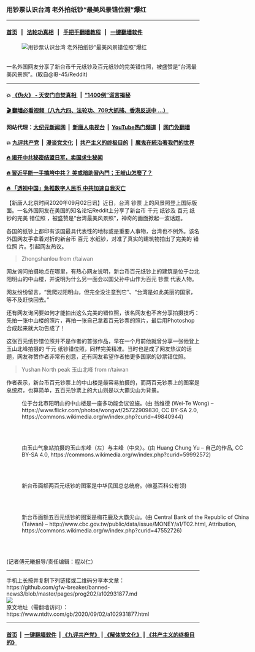 ### 用钞票认识台湾 老外拍纸钞“最美风景错位照”爆红
------------------------

#### [首页](https://github.com/gfw-breaker/banned-news3/blob/master/README.md) &nbsp;&nbsp;|&nbsp;&nbsp; [法轮功真相](https://github.com/begood0513/basic/blob/master/README.md)  &nbsp;&nbsp;|&nbsp;&nbsp; [手把手翻墙教程](https://github.com/gfw-breaker/guides/wiki)  &nbsp;&nbsp;|&nbsp;&nbsp; [一键翻墙软件](https://github.com/gfw-breaker/nogfw/blob/master/README.md)  



<div><div class="featured_image">
 <figure>
  <img alt="用钞票认识台湾 老外拍纸钞“最美风景错位照”爆红" src="https://i.ntdtv.com/assets/uploads/2020/09/d6c1pqnaagi51-800x450.jpg"/>
 </figure><br/>
 <span class="caption">
  一名外国网友分享了新台币千元纸钞及百元纸钞的完美错位照，被盛赞是“台湾最美风景照”。(取自@IB-45/Reddit)
 </span>
</div>
</div><hr/>

#### 💥 [《伪火》 - 天安门自焚真相 ](http://141.164.51.119:10000/videos/blog/weihuo.html)&nbsp; |&nbsp; [“1400例”谎言揭秘  ](http://141.164.51.119:10000/videos/blog/jiexi1400.html)

#### [ 🎬  翻墙必看视频（八九六四、法轮功、709大抓捕、香港反送中 ...）](https://github.com/gfw-breaker/links/blob/master/banned.md)

#### 网站代理：[大纪元新闻网](http://167.172.10.89:10080/gb/) &nbsp;|&nbsp; [新唐人电视台](http://167.172.10.89:8808/gb/)  &nbsp;|&nbsp; [YouTube热门频道](http://158.247.203.241/youtube.html) &nbsp;|&nbsp; [网门免翻墙](http://158.247.203.241:11000/show.aspx?name=ogHome)

#### 💥 [九评共产党](http://141.164.51.119:10000/videos/res/jiuping/)&nbsp; |&nbsp; [漫谈党文化](http://141.164.51.119:10000/videos/res/mtdwh/)&nbsp; |&nbsp; [共产主义的终极目的](http://141.164.51.119:10000/videos/res/zjmd/)&nbsp; |&nbsp; [魔鬼在統治著我們的世界](http://141.164.51.119:10000/videos/res/TheSpecter/)  

#### [ 🔥  揭开中共秘密结盟日军，卖国求生秘闻 ](http://141.164.51.119:10000/videos/news/epoch01.html)

#### [ 🔥  習近平能一手搞垮中共？ 美或暗助習內鬥；王岐山怎麼了？](http://141.164.51.119:10000/videos/news/epoch02.html)

#### [ 🔥  「透视中国」急推数字人民币 中共加速自我灭亡](http://141.164.51.119:10000/videos/news/don01.html)

<div><div class="post_content" itemprop="articleBody">
 <p>
  【新唐人北京时间2020年09月02日讯】近日，台湾
  <ok href="https://www.ntdtv.com/gb/钞票.htm">
   钞票
  </ok>
  上的风景照登上国际版面。一名外国网友在美国的知名论坛Reddit上分享了新台币
  <ok href="https://www.ntdtv.com/gb/千元.htm">
   千元
  </ok>
  纸钞及
  <ok href="https://www.ntdtv.com/gb/百元.htm">
   百元
  </ok>
  纸钞的完美
  <ok href="https://www.ntdtv.com/gb/错位照.htm">
   错位照
  </ok>
  ，被盛赞是“台湾最美风景照”，神奇的画面掀起一波话题。
 </p>
 <p>
  各国的纸钞上都印有该国最具代表性的地标或是重要人事物，台湾也不例外。该名外国网友手拿着对折的新台币
  <ok href="https://www.ntdtv.com/gb/百元.htm">
   百元
  </ok>
  水纸钞，对准了真实的建筑物拍出了完美的
  <ok href="https://www.ntdtv.com/gb/错位照.htm">
   错位照
  </ok>
  片。引起网友热议。
 </p>
 <blockquote class="reddit-card" data-card-created="1599033305">
  <p>
   <ok href="https://www.reddit.com/r/taiwan/comments/ie8zd2/zhongshanlou/">
    Zhongshanlou
   </ok>
   from
   <ok href="http://www.reddit.com/r/taiwan">
    r/taiwan
   </ok>
  </p>
 </blockquote>
 <p>
  <script async="" charset="UTF-8" src="//embed.redditmedia.com/widgets/platform.js">
  </script>
 </p>
 <p>
  <p>
   网友询问拍摄地点在哪里，有热心网友说明，新台币百元纸钞上的建筑是位于台北阳明山的中山楼，并说明为什么另一面会以国父孙中山作为百元
   <ok href="https://www.ntdtv.com/gb/钞票.htm">
    钞票
   </ok>
   代表人物。
  </p>
  <p>
   网友纷纷留言，“我爬过阳明山，但完全没注意到它”、“台湾是如此美丽的国家，等不及赶快回去。”
  </p>
  <p>
   还有网友询问要如何才能拍出这么完美的错位照，该名网友也不吝分享拍摄技巧：先拍一张中山楼的照片，再拍一张自己拿着百元钞票的照片，最后用Photoshop合成起来就大功告成了！
  </p>
  <p>
   这张百元纸钞错位照并不是作者的首张作品，早在一个月前他就曾分享一张他登上玉山北峰拍摄的
   <ok href="https://www.ntdtv.com/gb/千元.htm">
    千元
   </ok>
   纸钞错位照，同样完美精准。当时也是成了网友热议的话题，网友称赞作者非常有创意，还有网友希望作者拍更多国家的钞票错位照。
  </p>
  <blockquote class="reddit-card" data-card-created="1599033344">
   <p>
    <ok href="https://www.reddit.com/r/taiwan/comments/htecxr/yushan_north_peak_玉山北峰/">
     Yushan North peak 玉山北峰
    </ok>
    from
    <ok href="http://www.reddit.com/r/taiwan">
     r/taiwan
    </ok>
   </p>
  </blockquote>
  <p>
   <script async="" charset="UTF-8" src="//embed.redditmedia.com/widgets/platform.js">
   </script>
  </p>
  <p>
   <p>
    作者表示，新台币百元钞票上的中山楼是最容易拍摄的，而两百元钞票上的图案是总统府，也算简单，五百元钞票上的大山则是以大霸尖山为背景。
   </p>
   <figure class="wp-caption aligncenter" id="attachment_102931883" style="width: 600px">
    <img alt="" class="size-medium wp-image-102931883" src="https://i.ntdtv.com/assets/uploads/2020/09/Chung-Shan_Building_and_Baishou_Bridge_20160320-600x400.jpg">
     <br/><figcaption class="wp-caption-text">
      位于台北市阳明山的中山楼是一座多功能会议设施。(由 翁维德 (Wei-Te Wong) – https://www.flickr.com/photos/wongwt/25722909830, CC BY-SA 2.0, https://commons.wikimedia.org/w/index.php?curid=49840944)
     </figcaption><br/>
    </img>
   </figure><br/>
   <figure class="wp-caption aligncenter" id="attachment_102931899" style="width: 600px">
    <img alt="" class="size-medium wp-image-102931899" src="https://i.ntdtv.com/assets/uploads/2020/09/Chung-Shan_Building_and_Baishou_Bridge_20160320-1-600x304.jpg">
     <br/><figcaption class="wp-caption-text">
      由玉山气象站拍摄的玉山东峰（左）与主峰（中央）。(由 Huang Chung Yu – 自己的作品, CC BY-SA 4.0, https://commons.wikimedia.org/w/index.php?curid=59992572)
     </figcaption><br/>
    </img>
   </figure><br/>
   <figure class="wp-caption aligncenter" id="attachment_102931900" style="width: 600px">
    <img alt="" class="size-medium wp-image-102931900" src="https://i.ntdtv.com/assets/uploads/2020/09/200-2000-b-600x275.jpg"/>
    <br/><figcaption class="wp-caption-text">
     新台币面额两百元纸钞的图案是中华民国总总统府。(维基百科公有领)
    </figcaption><br/>
   </figure><br/>
   <figure class="wp-caption aligncenter" id="attachment_102931902" style="width: 600px">
    <img alt="" class="size-medium wp-image-102931902" src="https://i.ntdtv.com/assets/uploads/2020/09/NT500_reverse-600x268.jpg"/>
    <br/><figcaption class="wp-caption-text">
     新台币面额五百元纸钞的图案是梅花鹿及大霸尖山。(由 Central Bank of the Republic of China (Taiwan) – http://www.cbc.gov.tw/public/data/issue/MONEY/a1/T02.html, Attribution, https://commons.wikimedia.org/w/index.php?curid=47552726)
    </figcaption><br/>
   </figure><br/>
   <p>
    (记者傅元曦报导/责任编辑：程以仁）
   </p>
   <div class="single_ad">
   </div>
  </p>
 </p>
</div>
</div>
<hr/>
手机上长按并复制下列链接或二维码分享本文章：<br/>
https://github.com/gfw-breaker/banned-news3/blob/master/pages/prog202/a102931877.md <br/>
<a href='https://github.com/gfw-breaker/banned-news3/blob/master/pages/prog202/a102931877.md'><img src='https://github.com/gfw-breaker/banned-news3/blob/master/pages/prog202/a102931877.md.png'/></a> <br/>
原文地址（需翻墙访问）：https://www.ntdtv.com/gb/2020/09/02/a102931877.html


------------------------
#### [首页](https://github.com/gfw-breaker/banned-news3/blob/master/README.md) &nbsp;|&nbsp; [一键翻墙软件](https://github.com/gfw-breaker/nogfw/blob/master/README.md) &nbsp;| [《九评共产党》](https://github.com/gfw-breaker/9ping.md/blob/master/README.md#九评之一评共产党是什么) | [《解体党文化》](https://github.com/gfw-breaker/jtdwh.md/blob/master/README.md) | [《共产主义的终极目的》](https://github.com/gfw-breaker/gczydzjmd.md/blob/master/README.md)


<img src='http://gfw-breaker.win/banned-news3/pages/prog202/a102931877.md' width='0px' height='0px'/>